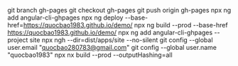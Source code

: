 git branch gh-pages
git checkout gh-pages
git push origin gh-pages
npx ng add angular-cli-ghpages
npx ng deploy --base-href=https://quocbao1983.github.io/demo/
npx ng build --prod --base-href https://quocbao1983.github.io/demo/
npx ng add angular-cli-ghpages --project site
npx ngh --dir=dist/apps/site  --no-silent
 git config --global user.email "quocbao280783@gmail.com"
git config --global user.name "quocbao1983"
npx nx build --prod --outputHashing=all
